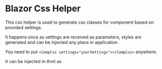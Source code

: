 # Blazor Css Helper

This css helper is used to generate css classes for component based on provided settings.

It happens once as settings are received as parameters, styles are generated and can be injected any place in application.

You need to put `<CompCss settings="yourSettings"></CompCss>` anywhere.

It can be injected in thml as <style> element or as link element with base64 data uri.

`<link rel="stylesheet" href="data:text/css;base64,dGR3...I6cn0=" type="text/css">`

This helper class provides fast and easy way to handle conditional styles.

Example:
```
  BCssItem _CellRegular = new BCssItem(".CellRegular");
  _CellRegular.Values.Add("border-style", "solid");
  _CellRegular.Values.Add("height", bvgGrid.bvgSettings.RowHeight + "px");
  _CellRegular.Values.Add("background-color", bvgGrid.bvgSettings.CellStyle.BackgroundColor);
  _CellRegular.Values.Add("color", bvgGrid.bvgSettings.CellStyle.ForeColor);
  _CellRegular.Values.Add("border-color", bvgGrid.bvgSettings.CellStyle.BorderColor);
  _CellRegular.Values.Add("border-width", bvgGrid.bvgSettings.CellStyle.BorderWidth + "px;");
  _CellRegular.Values.Add("cursor", "cell");
  blazorCSS.Children.Add(_CellRegular);

```


**In result we get dynamic css**

Hope you will find it helpful.
